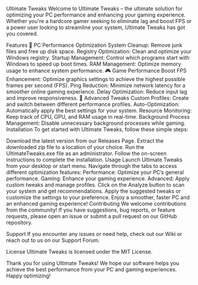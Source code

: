 Ultimate Tweaks
Welcome to Ultimate Tweaks – the ultimate solution for optimizing your PC performance and enhancing your gaming experience. Whether you're a hardcore gamer seeking to eliminate lag and boost FPS or a power user looking to streamline your system, Ultimate Tweaks has got you covered.

Features
🚀 PC Performance Optimization
System Cleanup: Remove junk files and free up disk space.
Registry Optimization: Clean and optimize your Windows registry.
Startup Management: Control which programs start with Windows to speed up boot times.
RAM Management: Optimize memory usage to enhance system performance.
🎮 Game Performance Boost
FPS Enhancement: Optimize graphics settings to achieve the highest possible frames per second (FPS).
Ping Reduction: Minimize network latency for a smoother online gaming experience.
Delay Optimization: Reduce input lag and improve responsiveness.
🔧 Advanced Tweaks
Custom Profiles: Create and switch between different performance profiles.
Auto-Optimization: Automatically apply the best settings for your system.
Resource Monitoring: Keep track of CPU, GPU, and RAM usage in real-time.
Background Process Management: Disable unnecessary background processes while gaming.
Installation
To get started with Ultimate Tweaks, follow these simple steps:

Download the latest version from our Releases Page.
Extract the downloaded zip file to a location of your choice.
Run the UltimateTweaks.exe file as an administrator.
Follow the on-screen instructions to complete the installation.
Usage
Launch Ultimate Tweaks from your desktop or start menu.
Navigate through the tabs to access different optimization features:
Performance: Optimize your PC’s general performance.
Gaming: Enhance your gaming experience.
Advanced: Apply custom tweaks and manage profiles.
Click on the Analyze button to scan your system and get recommendations.
Apply the suggested tweaks or customize the settings to your preference.
Enjoy a smoother, faster PC and an enhanced gaming experience!
Contributing
We welcome contributions from the community! If you have suggestions, bug reports, or feature requests, please open an issue or submit a pull request on our GitHub repository.

Support
If you encounter any issues or need help, check out our Wiki or reach out to us on our Support Forum.

License
Ultimate Tweaks is licensed under the MIT License.

Thank you for using Ultimate Tweaks! We hope our software helps you achieve the best performance from your PC and gaming experiences. Happy optimizing!
